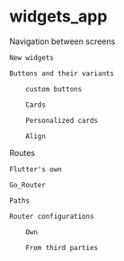 # widgets_app

Navigation between screens

    New widgets

    Buttons and their variants

        custom buttons

        Cards

        Personalized cards

        Align

Routes

    Flutter's own

    Go_Router

    Paths

    Router configurations

        Own

        From third parties